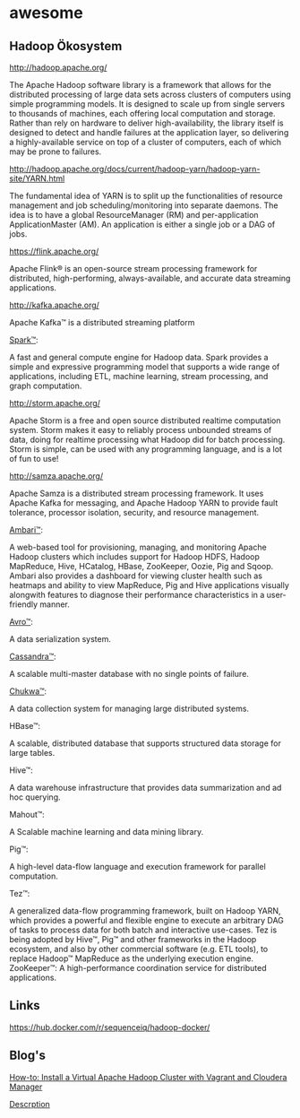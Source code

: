 # awesome

## Hadoop Ökosystem

http://hadoop.apache.org/

The Apache Hadoop software library is a framework that allows for the distributed processing of large data sets across clusters of computers using simple programming models. It is designed to scale up from single servers to thousands of machines, each offering local computation and storage. Rather than rely on hardware to deliver high-availability, the library itself is designed to detect and handle failures at the application layer, so delivering a highly-available service on top of a cluster of computers, each of which may be prone to failures.

http://hadoop.apache.org/docs/current/hadoop-yarn/hadoop-yarn-site/YARN.html

The fundamental idea of YARN is to split up the functionalities of resource management and job scheduling/monitoring into separate daemons. The idea is to have a global ResourceManager (RM) and per-application ApplicationMaster (AM). An application is either a single job or a DAG of jobs.

https://flink.apache.org/

Apache Flink® is an open-source stream processing framework for distributed, high-performing, always-available, and accurate data streaming applications.

http://kafka.apache.org/

Apache Kafka™ is a distributed streaming platform

[Spark™](https://spark.apache.org/): 

A fast and general compute engine for Hadoop data. Spark provides a simple and expressive programming model that supports a wide range of applications, including ETL, machine learning, stream processing, and graph computation.


http://storm.apache.org/

Apache Storm is a free and open source distributed realtime computation system. Storm makes it easy to reliably process unbounded streams of data, doing for realtime processing what Hadoop did for batch processing. Storm is simple, can be used with any programming language, and is a lot of fun to use!

http://samza.apache.org/

Apache Samza is a distributed stream processing framework. It uses Apache Kafka for messaging, and Apache Hadoop YARN to provide fault tolerance, processor isolation, security, and resource management.


[Ambari™](http://incubator.apache.org/ambari/):

A web-based tool for provisioning, managing, and monitoring Apache Hadoop clusters which includes support for Hadoop HDFS, Hadoop MapReduce, Hive, HCatalog, HBase, ZooKeeper, Oozie, Pig and Sqoop. Ambari also provides a dashboard for viewing cluster health such as heatmaps and ability to view MapReduce, Pig and Hive applications visually alongwith features to diagnose their performance characteristics in a user-friendly manner.

[Avro™](http://avro.apache.org/):

A data serialization system.

[Cassandra™](http://cassandra.apache.org/):

A scalable multi-master database with no single points of failure.

[Chukwa™](http://incubator.apache.org/chukwa/):

A data collection system for managing large distributed systems.

HBase™: 

A scalable, distributed database that supports structured data storage for large tables.

Hive™: 

A data warehouse infrastructure that provides data summarization and ad hoc querying.

Mahout™: 

A Scalable machine learning and data mining library.

Pig™: 

A high-level data-flow language and execution framework for parallel computation.

Tez™: 

A generalized data-flow programming framework, built on Hadoop YARN, which provides a powerful and flexible engine to execute an arbitrary DAG of tasks to process data for both batch and interactive use-cases. Tez is being adopted by Hive™, Pig™ and other frameworks in the Hadoop ecosystem, and also by other commercial software (e.g. ETL tools), to replace Hadoop™ MapReduce as the underlying execution engine.
ZooKeeper™: A high-performance coordination service for distributed applications.

## Links
https://hub.docker.com/r/sequenceiq/hadoop-docker/


## Blog's
[How-to: Install a Virtual Apache Hadoop Cluster with Vagrant and Cloudera Manager](https://blog.cloudera.com/blog/2014/06/how-to-install-a-virtual-apache-hadoop-cluster-with-vagrant-and-cloudera-manager/)

[Descrption](link)
